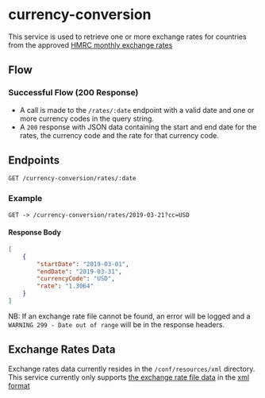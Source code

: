 # currency-conversion

This service is used to retrieve one or more exchange rates for countries from the approved [HMRC monthly exchange rates](https://www.gov.uk/government/publications/hmrc-exchange-rates-for-2021-monthly "HMRC Monthly Exchange Rates")

## Flow

### Successful Flow (200 Response)
- A call is made to the `/rates/:date` endpoint with a valid date and one or more  currency codes in the query string.
- A `200` response with JSON data containing the start and end date for the rates, the currency code and the rate for that currency code.


## Endpoints
`GET /currency-conversion/rates/:date`

### Example

`GET -> /currency-conversion/rates/2019-03-21?cc=USD`

#### Response Body

```json
[
    {
        "startDate": "2019-03-01",
        "endDate": "2019-03-31",
        "currencyCode": "USD",
        "rate": "1.3064"
    }
]
```

NB: If an exchange rate file cannot be found, an error will be logged and a `WARNING 299 - Date out of range` will be in the response headers.

## Exchange Rates Data

Exchange rates data currently resides in the `/conf/resources/xml` directory. This service currently only supports [the exchange rate file data](https://www.gov.uk/government/publications/hmrc-exchange-rates-for-2021-monthly) in the [xml format](http://www.hmrc.gov.uk/softwaredevelopers/2021-exrates.html) 